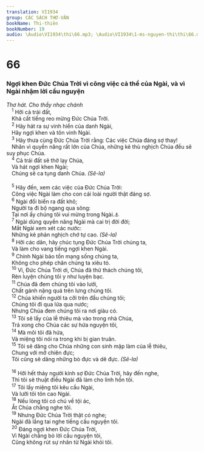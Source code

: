 ```yaml
---
translation: VI1934
group: CÁC SÁCH THƠ-VĂN
bookName: Thi-thiên 
bookNumber: 19
audio: \Audio\VI1934\thi\66.mp3; \Audio\VI1934\1-ms-nguyen-thi\thi\66.mp3
---
```


<div class="title"><h1>66</h1><h3>Ngợi khen Đức Chúa Trời vì công việc cả thể của Ngài, và vì Ngài nhậm lời cầu nguyện</h3><i>Thơ hát. Cho thầy nhạc chánh</i></div>
<span class="verse thi_66_1"> <sup>1</sup> Hỡi cả trái đất, <br/> Khá cất tiếng reo mừng Đức Chúa Trời. <br/></span>
<span class="verse thi_66_2"> <sup>2</sup> Hãy hát ra sự vinh hiển của danh Ngài, <br/> Hãy ngợi khen và tôn vinh Ngài. <br/></span>
<span class="verse thi_66_3"> <sup>3</sup> Hãy thưa cùng Đức Chúa Trời rằng: Các việc Chúa đáng sợ thay! <br/> Nhân vì quyền năng rất lớn của Chúa, những kẻ thù nghịch Chúa đều sẽ suy phục Chúa. <br/></span>
<span class="verse thi_66_4"> <sup>4</sup> Cả trái đất sẽ thờ lạy Chúa, <br/> Và hát ngợi khen Ngài; <br/> Chúng sẽ ca tụng danh Chúa. <em>(Sê-la)</em><br/> <br/></span>
<span class="verse thi_66_5"> <sup>5</sup> Hãy đến, xem các việc của Đức Chúa Trời: <br/> Công việc Ngài làm cho con cái loài người thật đáng sợ. <br/></span>
<span class="verse thi_66_6"> <sup>6</sup> Ngài đổi biển ra đất khô; <br/> Người ta đi bộ ngang qua sông: <br/> Tại nơi ấy chúng tôi vui mừng trong Ngài.<a data-toggle="tooltip" data-placement="bottom" title="Xu 14:21-22; Gios 3:14-17">⚓</a><br/></span>
<span class="verse thi_66_7"> <sup>7</sup> Ngài dùng quyền năng Ngài mà cai trị đời đời; <br/> Mắt Ngài xem xét các nước: <br/> Những kẻ phản nghịch chớ tự cao. <em>(Sê-la)</em><br/></span>
<span class="verse thi_66_8"> <sup>8</sup> Hỡi các dân, hãy chúc tụng Đức Chúa Trời chúng ta, <br/> Và làm cho vang tiếng ngợi khen Ngài. <br/></span>
<span class="verse thi_66_9"> <sup>9</sup> Chính Ngài bảo tồn mạng sống chúng ta, <br/> Không cho phép chân chúng ta xiêu tó. <br/></span>
<span class="verse thi_66_10"> <sup>10</sup> Vì, Đức Chúa Trời ơi, Chúa đã thử thách chúng tôi, <br/> Rèn luyện chúng tôi y như luyện bạc. <br/></span>
<span class="verse thi_66_11"> <sup>11</sup> Chúa đã đem chúng tôi vào lưới, <br/> Chất gánh nặng quá trên lưng chúng tôi. <br/></span>
<span class="verse thi_66_12"> <sup>12</sup> Chúa khiến người ta cỡi trên đầu chúng tôi; <br/> Chúng tôi đi qua lửa qua nước; <br/> Nhưng Chúa đem chúng tôi ra nơi giàu có. <br/></span>
<span class="verse thi_66_13"> <sup>13</sup> Tôi sẽ lấy của lễ thiêu mà vào trong nhà Chúa, <br/> Trả xong cho Chúa các sự hứa nguyện tôi, <br/></span>
<span class="verse thi_66_14"> <sup>14</sup> Mà môi tôi đã hứa, <br/> Và miệng tôi nói ra trong khi bị gian truân. <br/></span>
<span class="verse thi_66_15"> <sup>15</sup> Tôi sẽ dâng cho Chúa những con sinh mập làm của lễ thiêu, <br/> Chung với mỡ chiên đực; <br/> Tôi cũng sẽ dâng những bò đực và dê đực. <em>(Sê-la)</em><br/> <br/></span>
<span class="verse thi_66_16"> <sup>16</sup> Hỡi hết thảy người kính sợ Đức Chúa Trời, hãy đến nghe, <br/> Thì tôi sẽ thuật điều Ngài đã làm cho linh hồn tôi. <br/></span>
<span class="verse thi_66_17"> <sup>17</sup> Tôi lấy miệng tôi kêu cầu Ngài, <br/> Và lưỡi tôi tôn cao Ngài. <br/></span>
<span class="verse thi_66_18"> <sup>18</sup> Nếu lòng tôi có chú về tội ác, <br/> Ắt Chúa chẳng nghe tôi. <br/></span>
<span class="verse thi_66_19"> <sup>19</sup> Nhưng Đức Chúa Trời thật có nghe; <br/> Ngài đã lắng tai nghe tiếng cầu nguyện tôi. <br/></span>
<span class="verse thi_66_20"> <sup>20</sup> Đáng ngợi khen Đức Chúa Trời, <br/> Vì Ngài chẳng bỏ lời cầu nguyện tôi, <br/> Cũng không rút sự nhân từ Ngài khỏi tôi. <br/></span>
